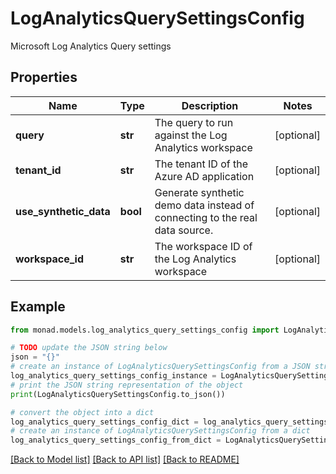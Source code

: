 # LogAnalyticsQuerySettingsConfig

Microsoft Log Analytics Query settings

## Properties

Name | Type | Description | Notes
------------ | ------------- | ------------- | -------------
**query** | **str** | The query to run against the Log Analytics workspace | [optional] 
**tenant_id** | **str** | The tenant ID of the Azure AD application | [optional] 
**use_synthetic_data** | **bool** | Generate synthetic demo data instead of connecting to the real data source. | [optional] 
**workspace_id** | **str** | The workspace ID of the Log Analytics workspace | [optional] 

## Example

```python
from monad.models.log_analytics_query_settings_config import LogAnalyticsQuerySettingsConfig

# TODO update the JSON string below
json = "{}"
# create an instance of LogAnalyticsQuerySettingsConfig from a JSON string
log_analytics_query_settings_config_instance = LogAnalyticsQuerySettingsConfig.from_json(json)
# print the JSON string representation of the object
print(LogAnalyticsQuerySettingsConfig.to_json())

# convert the object into a dict
log_analytics_query_settings_config_dict = log_analytics_query_settings_config_instance.to_dict()
# create an instance of LogAnalyticsQuerySettingsConfig from a dict
log_analytics_query_settings_config_from_dict = LogAnalyticsQuerySettingsConfig.from_dict(log_analytics_query_settings_config_dict)
```
[[Back to Model list]](../README.md#documentation-for-models) [[Back to API list]](../README.md#documentation-for-api-endpoints) [[Back to README]](../README.md)


